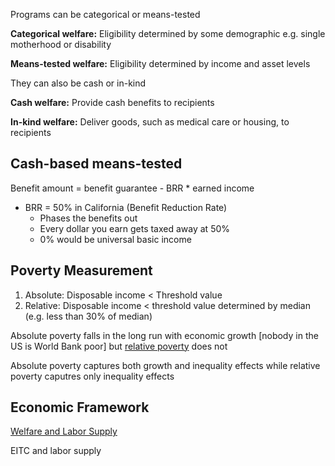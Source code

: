 ---
---

Programs can be categorical or means-tested

**Categorical welfare:** Eligibility determined by some demographic e.g. single motherhood or disability

**Means-tested welfare:** Eligibility determined by income and asset levels

They can also be cash or in-kind

**Cash welfare:** Provide cash benefits to recipients

**In-kind welfare:** Deliver goods, such as medical care or housing, to recipients

## Cash-based means-tested

Benefit amount = benefit guarantee - BRR * earned income

* BRR = 50% in California (Benefit Reduction Rate)
  * Phases the benefits out
  * Every dollar you earn gets taxed away at 50%
  * 0% would be universal basic income

## Poverty Measurement

1. Absolute: Disposable income \< Threshold value
1. Relative: Disposable income \< threshold value determined by median (e.g. less than 30% of median)

Absolute poverty falls in the long run with economic growth \[nobody in the US is World Bank poor] but [relative poverty](relative%20poverty.md) does not

Absolute poverty captures both growth and inequality effects while relative poverty caputres only inequality effects

## Economic Framework

[Welfare and Labor Supply](Welfare%20and%20Labor%20Supply.md)

EITC and labor supply
